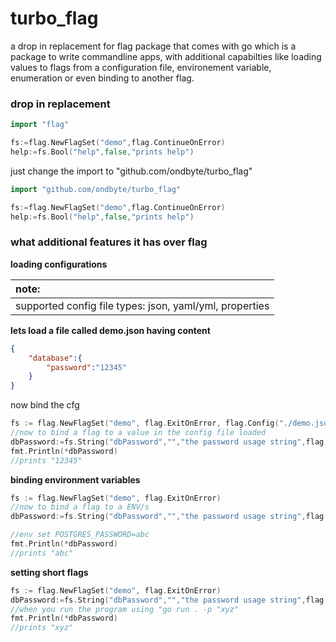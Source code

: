 # turbo_flag

a drop in replacement for flag package that comes with go which is a package to write commandline apps, with additional capabilties like loading values to flags from a configuration file, environement variable, enumeration or even binding to another flag.

### drop in replacement

```go
import "flag"

fs:=flag.NewFlagSet("demo",flag.ContinueOnError)
help:=fs.Bool("help",false,"prints help")
```
just change the import to "github.com/ondbyte/turbo_flag"
```go
import "github.com/ondbyte/turbo_flag"

fs:=flag.NewFlagSet("demo",flag.ContinueOnError)
help:=fs.Bool("help",false,"prints help")
```

### what additional features it has over flag

**loading configurations**

| note:  |
| :------------ |
| supported config file types:  json, yaml/yml, properties|
**lets load a file called demo.json having content**
```json
{
    "database":{
        "password":"12345"
    }
}
```
now bind the cfg
```go
fs := flag.NewFlagSet("demo", flag.ExitOnError, flag.Config("./demo.json"))
//now to bind a flag to a value in the config file loaded
dbPassword:=fs.String("dbPassword","","the password usage string",flag.BindCfg("database.password")) //use dot notation to access the value in the cfg
fmt.Println(*dbPassword)
//prints "12345"
```
**binding environment variables**
```go
fs := flag.NewFlagSet("demo", flag.ExitOnError)
//now to bind a flag to a ENV/s
dbPassword:=fs.String("dbPassword","","the password usage string",flag.BindEnv("DB_PASSWORD","POSTGRES_PASSWORD")) 

//env set POSTGRES_PASSWORD=abc
fmt.Println(*dbPassword)
//prints "abc"
```
**setting short flags**

```go
fs := flag.NewFlagSet("demo", flag.ExitOnError)
dbPassword:=fs.String("dbPassword","","the password usage string",flag.Short("p")) 
//when you run the program using "go run . -p "xyz"
fmt.Println(*dbPassword)
//prints "xyz"
```
